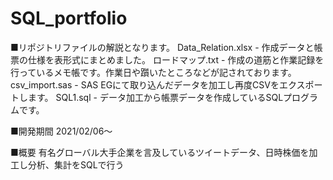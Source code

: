 # SQL_portfolio
■リポジトリファイルの解説となります。
Data_Relation.xlsx - 作成データと帳票の仕様を表形式にまとめました。
ロードマップ.txt   - 作成の道筋と作業記録を行っているメモ帳です。作業日や躓いたところなどが記されております。
csv_import.sas     - SAS EGにて取り込んだデータを加工し再度CSVをエクスポートします。
SQL1.sql           - データ加工から帳票データを作成しているSQLプログラムです。

■開発期間
2021/02/06～

■概要
有名グローバル大手企業を言及しているツイートデータ、日時株価を加工し分析、集計をSQLで行う
 